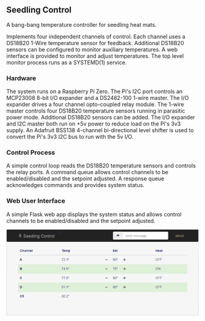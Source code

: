 ## Seedling Control

A bang-bang temperature controller for seedling heat mats. 

Implements four independent channels of control. 
Each channel uses a DS18B20 1-Wire temperature sensor for feedback. 
Additional DS18B20 sensors can be configured to monitor auxiliary temperatures. 
A web interface is provided to monitor and adjust temperatures. 
The top level monitor process runs as a SYSTEMD(1) service. 

### Hardware

The system runs on a Raspberry Pi Zero. The Pi's I2C port controls an MCP23008 8-bit I/O expander 
and a DS2482-100 1-wire master. The I/O expander drives a four channel opto-coupled relay module. 
The 1-wire master controls four DS18B20 temperature sensors running in parasitic power mode. 
Additional DS18B20 sensors can be added. The I/O expander and I2C master both run on +5v power 
to reduce load on the Pi's 3v3 supply. An Adafruit BSS138 4-channel bi-directional level shifter 
is used to convert the Pi's 3v3 I2C bus to run with the 5v I/O.

### Control Process

A simple control loop reads the DS18B20 temperature sensors and controls the relay ports. 
A command queue allows control channels to be enabled/disabled and the setpoint adjusted. 
A response queue acknowledges commands and provides system status. 

### Web User Interface

A simple Flask web app displays the system status and allows control channels to be 
enabled/disabled and the setpoint adjusted. 

![Seedling Web UI](https://github.com/chasmack/seedling/blob/master/docs/screenshot.png "Seedling Web UI")
